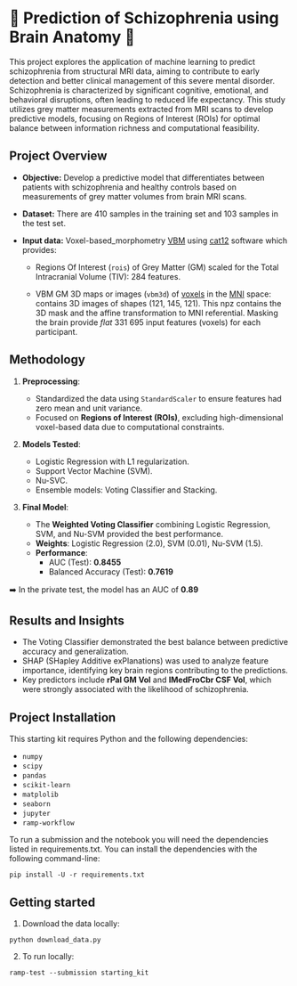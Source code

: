 # 🧠 Prediction of Schizophrenia using Brain Anatomy 🧠

This project explores the application of machine learning to predict schizophrenia from structural MRI data, aiming to contribute to early detection and better clinical management of this severe mental disorder. Schizophrenia is characterized by significant cognitive, emotional, and behavioral disruptions, often leading to reduced life expectancy. This study utilizes grey matter measurements extracted from MRI scans to develop predictive models, focusing on Regions of Interest (ROIs) for optimal balance between information richness and computational feasibility.

## Project Overview

- **Objective:** Develop a predictive model that differentiates between patients with schizophrenia and healthy controls based on measurements of grey matter volumes from brain MRI scans.

- **Dataset:** There are 410 samples in the training set and 103 samples in the test set.

- **Input data:** Voxel-based_morphometry [VBM](https://en.wikipedia.org/wiki/Voxel-based_morphometry)
using [cat12](http://www.neuro.uni-jena.de/cat/) software which provides:
      
    - Regions Of Interest (`rois`) of Grey Matter (GM) scaled for the Total Intracranial Volume (TIV): 284 features.

    - VBM GM 3D maps or images (`vbm3d`) of [voxels](https://en.wikipedia.org/wiki/Voxel) in the
  [MNI](https://en.wikipedia.org/wiki/Talairach_coordinates) space: contains 3D images of shapes (121, 145, 121). This npz contains the 3D mask and the affine transformation to MNI referential. Masking the brain provide *flat* 331 695 input features (voxels) for each participant.


## Methodology

1. **Preprocessing**:
   - Standardized the data using `StandardScaler` to ensure features had zero mean and unit variance.
   - Focused on **Regions of Interest (ROIs)**, excluding high-dimensional voxel-based data due to computational constraints.

2. **Models Tested**:
   - Logistic Regression with L1 regularization.
   - Support Vector Machine (SVM).
   - Nu-SVC.
   - Ensemble models: Voting Classifier and Stacking.

3. **Final Model**:
   - The **Weighted Voting Classifier** combining Logistic Regression, SVM, and Nu-SVM provided the best performance.
   - **Weights**: Logistic Regression (2.0), SVM (0.01), Nu-SVM (1.5).
   - **Performance**:
     - AUC (Test): **0.8455**
     - Balanced Accuracy (Test): **0.7619**
    
➡️ In the private test, the model has an AUC of **0.89**

## Results and Insights

- The Voting Classifier demonstrated the best balance between predictive accuracy and generalization.
- SHAP (SHapley Additive exPlanations) was used to analyze feature importance, identifying key brain regions contributing to the predictions.
- Key predictors include **rPal GM Vol** and **lMedFroCbr CSF Vol**, which were strongly associated with the likelihood of schizophrenia.

## Project Installation

This starting kit requires Python and the following dependencies:

* `numpy`
* `scipy`
* `pandas`
* `scikit-learn`
* `matplolib`
* `seaborn`
* `jupyter`
* `ramp-workflow`

To run a submission and the notebook you will need the dependencies listed in requirements.txt.
You can install the dependencies with the following command-line:

```
pip install -U -r requirements.txt
```

## Getting started

1. Download the data locally:

```
python download_data.py
```

2. To run locally:

```
ramp-test --submission starting_kit
```
